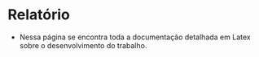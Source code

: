 # Relatório

* Nessa página se encontra toda a documentação detalhada em Latex sobre o desenvolvimento do trabalho.
